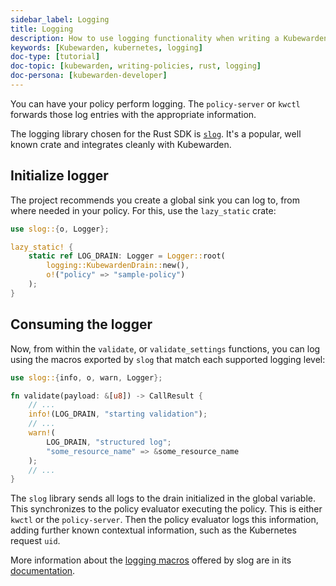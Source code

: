 ```yaml
---
sidebar_label: Logging
title: Logging
description: How to use logging functionality when writing a Kubewarden policy in Rust.
keywords: [Kubewarden, kubernetes, logging]
doc-type: [tutorial]
doc-topic: [kubewarden, writing-policies, rust, logging]
doc-persona: [kubewarden-developer]
---
```


You can have your policy perform logging.
The `policy-server` or `kwctl` forwards those log entries with the appropriate information.

The logging library chosen for the Rust SDK is
[`slog`](https://github.com/slog-rs/slog).
It's a popular, well known crate and integrates cleanly with Kubewarden.

## Initialize logger

The project recommends you create a global sink you can log to, from where needed in your policy.
For this, use the `lazy_static` crate:

```rust
use slog::{o, Logger};

lazy_static! {
    static ref LOG_DRAIN: Logger = Logger::root(
        logging::KubewardenDrain::new(),
        o!("policy" => "sample-policy")
    );
}
```

## Consuming the logger

Now, from within the `validate`, or `validate_settings` functions,
you can log using the macros exported by `slog` that match each supported logging level:

```rust
use slog::{info, o, warn, Logger};

fn validate(payload: &[u8]) -> CallResult {
    // ...
    info!(LOG_DRAIN, "starting validation");
    // ...
    warn!(
        LOG_DRAIN, "structured log";
        "some_resource_name" => &some_resource_name
    );
    // ...
}
```

The `slog` library sends all logs to the drain initialized in the global variable.
This synchronizes to the policy evaluator executing the policy.
This is either `kwctl` or the `policy-server`.
Then the policy evaluator logs this information,
adding further known contextual information,
such as the Kubernetes request `uid`.

More information about the
[logging macros](https://docs.rs/slog/2.7.0/slog/macro.log.html)
offered by slog are in its
[documentation](https://docs.rs/slog/2.7.0/slog/index.html).
